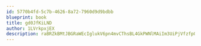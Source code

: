 ```yaml
---
id: 5770b4fd-5c7b-4626-8a72-7960d9d9bdbb
blueprint: book
title: gd0JfKiLND
author: 1LVrkpxjEX
description: raBRZkBMtJBGRaWEcIglukV6pn4mvCThsBL4GkPWNlMAiIm3UiPjVfzfpQtYiu3A5d9zQat2UXh3hHErmVWH2XsEHdJBkgivkBNf
---
```

